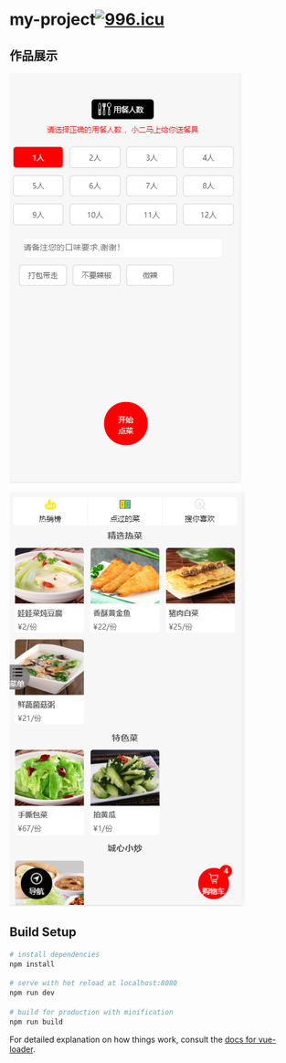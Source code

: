 # my-project[![996.icu](https://img.shields.io/badge/link-996.icu-red.svg)](https://996.icu)

## 作品展示
![](https://github.com/coderzelin/Vue-project/blob/master/showImg/start.png)

![](https://github.com/coderzelin/Vue-project/blob/master/showImg/home.png)


## Build Setup

``` bash
# install dependencies
npm install

# serve with hot reload at localhost:8080
npm run dev

# build for production with minification
npm run build
```

For detailed explanation on how things work, consult the [docs for vue-loader](http://vuejs.github.io/vue-loader).
